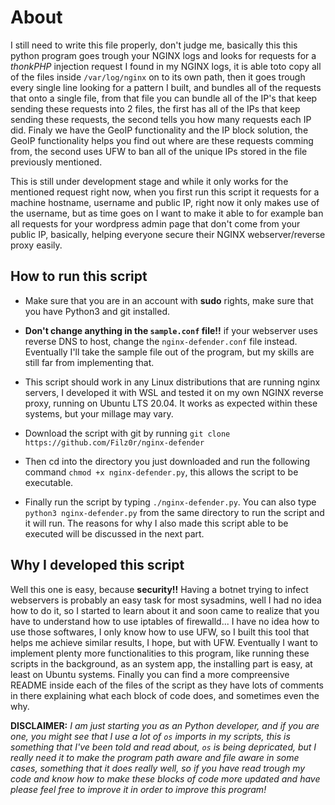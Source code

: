 # About

I still need to write this file properly, don't judge me, basically this this python program goes trough your NGINX logs and looks for requests for a *thonkPHP* injection request I found in my NGINX logs, it is able toto copy all of the files inside `/var/log/nginx` on to its own path, then it goes trough every single line looking for a pattern I built, and bundles all of the requests that onto a single file, from that file you can bundle all of the IP's that keep sending these requests into 2 files, the first has all of the IPs that keep sending these requests, the second tells you how many requests each IP did. Finaly we have the GeoIP functionality and the IP block solution, the GeoIP functionality helps you find
out where are these requests comming from, the second uses UFW to ban all of the unique IPs stored in the file previously mentioned.

This is still under development stage and while it only works for the mentioned request right now, when you first run this script it requests for a machine hostname, username and public IP, right now it only makes use of the username, but as time goes on I want to make it able to for example ban all requests for your wordpress admin page that don't come from your public IP, basically, helping everyone secure their NGINX webserver/reverse proxy easily.

## How to run this script

- Make sure that you are in an account with **sudo** rights, make sure that you have Python3 and git installed.

- **Don't change anything in the `sample.conf` file!!** if your webserver uses reverse DNS to host, change the `nginx-defender.conf` file instead. Eventually I'll take the sample file out of the program, but my skills are still far from implementing that.

- This script should work in any Linux distributions that are running nginx servers, I developed it with WSL and tested it on my own NGINX reverse proxy, running on Ubuntu LTS 20.04. It works as expected within these systems, but your millage may vary.

- Download the script with git by running `git clone https://github.com/Filz0r/nginx-defender`
- Then cd into the directory you just downloaded and run the following command `chmod +x nginx-defender.py`, this allows the script to be executable.
- Finally run the script by typing `./nginx-defender.py`. You can also type `python3 nginx-defender.py` from the same directory to run the script and it will run. The reasons for why I also made this script able to be executed will be discussed in the next part.

## Why I developed this script

Well this one is easy, because **security!!** Having a botnet trying to infect webservers is probably an easy task for most sysadmins, well I had no idea how to do it, so I started to learn about it and soon came to realize that you have to understand how to use iptables of firewalld... I have no idea how to use those softwares, I only know how to use UFW, so I built this tool that helps me achieve similar results, I hope, but with UFW. Eventually I want to implement plenty more functionalities to this program, like running these scripts in the background, as an system app, the installing part is easy, at least on Ubuntu systems. Finally you can find a more compreensive README inside each of the files of the script as they have lots of comments in there explaining what each block of code does, and sometimes even the why.

**DISCLAIMER:** *I am just starting you as an Python developer, and if you are one, you might see that I use a lot of `os` imports in my scripts, this is something that I've been told and read about, `os` is being depricated, but I really need it to make the program path aware and file aware in some cases, something that it does really well, so if you have read trough my code and know how to make these blocks of code more updated and have please feel free to improve it in order to improve this program!* 